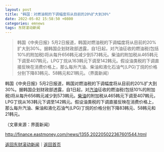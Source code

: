 ```yaml
---
layout: post
title: "韩国：对燃油税的下调幅度将从目前的20%扩大到30%"
date: 2022-05-02 15:58:50 +0800
categories: emnews
tags: 东财滚动新闻
---
```

> 韩国《中央日报》5月2日报道，韩国对燃油税的下调幅度将从目前的20%扩大到30%。据韩国企划财政部透露，自1日起，对汽油征收的燃油税(包括10%的附加税)将从每升656韩元减少到573韩元。柴油的附加税从465韩元下调至407韩元，LPG丁烷从163韩元下调至142韩元。假设油类税的下调直接反映在消费价格上，那么每升汽油、柴油和液化石油气(LPG)丁烷的价格分别下降83韩元、58韩元和21韩元。（界面新闻）

<p>韩国《中央日报》5月2日报道，韩国对燃油税的下调幅度将从目前的20%扩大到30%。据韩国企划财政部透露，自1日起，对<span id="Info.3307"><a href="http://data.eastmoney.com/cjsj/oil_default.html" class="infokey">汽油</a></span>征收的燃油税(包括10%的附加税)将从每升656韩元减少到573韩元。<span id="Info.3308"><a href="http://data.eastmoney.com/cjsj/oil_default.html" class="infokey">柴油</a></span>的附加税从465韩元下调至407韩元，LPG丁烷从163韩元下调至142韩元。假设油类税的下调直接反映在消费价格上，那么每升汽油、柴油和液化石油气(LPG)丁烷的价格分别下降83韩元、58韩元和21韩元。</p><p class="em_media">（文章来源：界面新闻）</p>

<http://finance.eastmoney.com/news/1355,202205022367601544.html>

[返回东财滚动新闻](//finews.withounder.com/emnews/)｜[返回首页](//finews.withounder.com/)